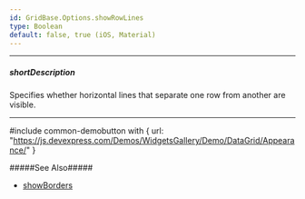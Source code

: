 ```yaml
---
id: GridBase.Options.showRowLines
type: Boolean
default: false, true (iOS, Material)
---
```

---
##### shortDescription
Specifies whether horizontal lines that separate one row from another are visible.

---
#include common-demobutton with {
    url: "https://js.devexpress.com/Demos/WidgetsGallery/Demo/DataGrid/Appearance/"
}

#####See Also#####
- [showBorders](/api-reference/10%20UI%20Components/GridBase/1%20Configuration/showBorders.md '{basewidgetpath}/Configuration/#showBorders')